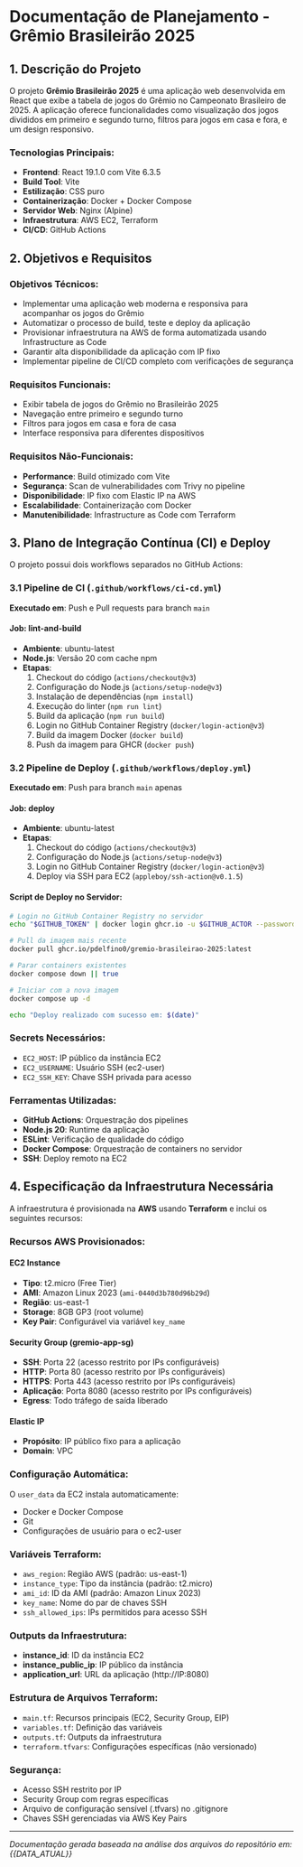 # Documentação de Planejamento - Grêmio Brasileirão 2025

## 1. Descrição do Projeto

O projeto **Grêmio Brasileirão 2025** é uma aplicação web desenvolvida em React que exibe a tabela de jogos do Grêmio no Campeonato Brasileiro de 2025. A aplicação oferece funcionalidades como visualização dos jogos divididos em primeiro e segundo turno, filtros para jogos em casa e fora, e um design responsivo.

### Tecnologias Principais:
- **Frontend**: React 19.1.0 com Vite 6.3.5
- **Build Tool**: Vite
- **Estilização**: CSS puro
- **Containerização**: Docker + Docker Compose
- **Servidor Web**: Nginx (Alpine)
- **Infraestrutura**: AWS EC2, Terraform
- **CI/CD**: GitHub Actions

## 2. Objetivos e Requisitos

### Objetivos Técnicos:
- Implementar uma aplicação web moderna e responsiva para acompanhar os jogos do Grêmio
- Automatizar o processo de build, teste e deploy da aplicação
- Provisionar infraestrutura na AWS de forma automatizada usando Infrastructure as Code
- Garantir alta disponibilidade da aplicação com IP fixo
- Implementar pipeline de CI/CD completo com verificações de segurança

### Requisitos Funcionais:
- Exibir tabela de jogos do Grêmio no Brasileirão 2025
- Navegação entre primeiro e segundo turno
- Filtros para jogos em casa e fora de casa
- Interface responsiva para diferentes dispositivos

### Requisitos Não-Funcionais:
- **Performance**: Build otimizado com Vite
- **Segurança**: Scan de vulnerabilidades com Trivy no pipeline
- **Disponibilidade**: IP fixo com Elastic IP na AWS
- **Escalabilidade**: Containerização com Docker
- **Manutenibilidade**: Infrastructure as Code com Terraform

## 3. Plano de Integração Contínua (CI) e Deploy

O projeto possui dois workflows separados no GitHub Actions:

### 3.1 Pipeline de CI (`.github/workflows/ci-cd.yml`)
**Executado em**: Push e Pull requests para branch `main`

#### Job: lint-and-build
- **Ambiente**: ubuntu-latest
- **Node.js**: Versão 20 com cache npm
- **Etapas**:
  1. Checkout do código (`actions/checkout@v3`)
  2. Configuração do Node.js (`actions/setup-node@v3`)
  3. Instalação de dependências (`npm install`)
  4. Execução do linter (`npm run lint`)
  5. Build da aplicação (`npm run build`)
  6. Login no GitHub Container Registry (`docker/login-action@v3`)
  7. Build da imagem Docker (`docker build`)
  8. Push da imagem para GHCR (`docker push`)

### 3.2 Pipeline de Deploy (`.github/workflows/deploy.yml`)
**Executado em**: Push para branch `main` apenas

#### Job: deploy
- **Ambiente**: ubuntu-latest
- **Etapas**:
  1. Checkout do código (`actions/checkout@v3`)
  2. Configuração do Node.js (`actions/setup-node@v3`)
  3. Login no GitHub Container Registry (`docker/login-action@v3`)
  4. Deploy via SSH para EC2 (`appleboy/ssh-action@v0.1.5`)

#### Script de Deploy no Servidor:
```bash
# Login no GitHub Container Registry no servidor
echo "$GITHUB_TOKEN" | docker login ghcr.io -u $GITHUB_ACTOR --password-stdin

# Pull da imagem mais recente
docker pull ghcr.io/pdelfino0/gremio-brasileirao-2025:latest

# Parar containers existentes
docker compose down || true

# Iniciar com a nova imagem
docker compose up -d

echo "Deploy realizado com sucesso em: $(date)"
```

### Secrets Necessários:
- `EC2_HOST`: IP público da instância EC2
- `EC2_USERNAME`: Usuário SSH (ec2-user)
- `EC2_SSH_KEY`: Chave SSH privada para acesso

### Ferramentas Utilizadas:
- **GitHub Actions**: Orquestração dos pipelines
- **Node.js 20**: Runtime da aplicação
- **ESLint**: Verificação de qualidade do código
- **Docker Compose**: Orquestração de containers no servidor
- **SSH**: Deploy remoto na EC2

## 4. Especificação da Infraestrutura Necessária

A infraestrutura é provisionada na **AWS** usando **Terraform** e inclui os seguintes recursos:

### Recursos AWS Provisionados:

#### EC2 Instance
- **Tipo**: t2.micro (Free Tier)
- **AMI**: Amazon Linux 2023 (`ami-0440d3b780d96b29d`)
- **Região**: us-east-1
- **Storage**: 8GB GP3 (root volume)
- **Key Pair**: Configurável via variável `key_name`

#### Security Group (gremio-app-sg)
- **SSH**: Porta 22 (acesso restrito por IPs configuráveis)
- **HTTP**: Porta 80 (acesso restrito por IPs configuráveis)
- **HTTPS**: Porta 443 (acesso restrito por IPs configuráveis)
- **Aplicação**: Porta 8080 (acesso restrito por IPs configuráveis)
- **Egress**: Todo tráfego de saída liberado

#### Elastic IP
- **Propósito**: IP público fixo para a aplicação
- **Domain**: VPC

### Configuração Automática:
O `user_data` da EC2 instala automaticamente:
- Docker e Docker Compose
- Git
- Configurações de usuário para o ec2-user

### Variáveis Terraform:
- `aws_region`: Região AWS (padrão: us-east-1)
- `instance_type`: Tipo da instância (padrão: t2.micro)
- `ami_id`: ID da AMI (padrão: Amazon Linux 2023)
- `key_name`: Nome do par de chaves SSH
- `ssh_allowed_ips`: IPs permitidos para acesso SSH

### Outputs da Infraestrutura:
- **instance_id**: ID da instância EC2
- **instance_public_ip**: IP público da instância
- **application_url**: URL da aplicação (http://IP:8080)

### Estrutura de Arquivos Terraform:
- `main.tf`: Recursos principais (EC2, Security Group, EIP)
- `variables.tf`: Definição das variáveis
- `outputs.tf`: Outputs da infraestrutura
- `terraform.tfvars`: Configurações específicas (não versionado)

### Segurança:
- Acesso SSH restrito por IP
- Security Group com regras específicas
- Arquivo de configuração sensível (.tfvars) no .gitignore
- Chaves SSH gerenciadas via AWS Key Pairs

---

*Documentação gerada baseada na análise dos arquivos do repositório em: {{DATA_ATUAL}}* 